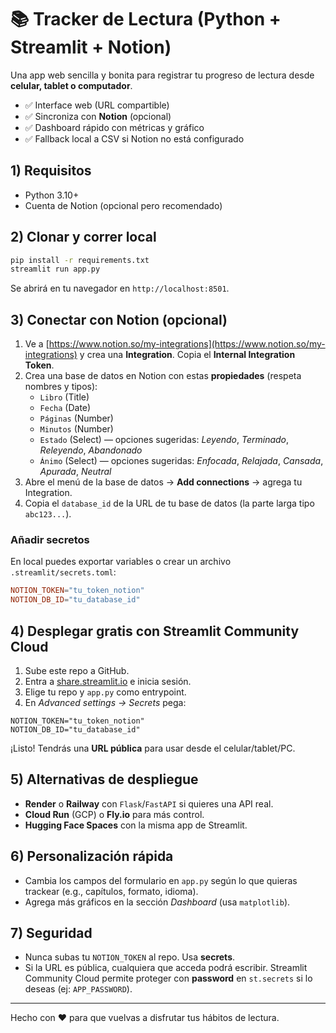 
# 📚 Tracker de Lectura (Python + Streamlit + Notion)

Una app web sencilla y bonita para registrar tu progreso de lectura desde **celular, tablet o computador**. 
- ✅ Interface web (URL compartible)
- ✅ Sincroniza con **Notion** (opcional)
- ✅ Dashboard rápido con métricas y gráfico
- ✅ Fallback local a CSV si Notion no está configurado

## 1) Requisitos
- Python 3.10+
- Cuenta de Notion (opcional pero recomendado)

## 2) Clonar y correr local
```bash
pip install -r requirements.txt
streamlit run app.py
```
Se abrirá en tu navegador en `http://localhost:8501`.

## 3) Conectar con Notion (opcional)
1. Ve a [https://www.notion.so/my-integrations](https://www.notion.so/my-integrations) y crea una **Integration**. Copia el **Internal Integration Token**.
2. Crea una base de datos en Notion con estas **propiedades** (respeta nombres y tipos):
   - `Libro` (Title)
   - `Fecha` (Date)
   - `Páginas` (Number)
   - `Minutos` (Number)
   - `Estado` (Select) — opciones sugeridas: *Leyendo*, *Terminado*, *Releyendo*, *Abandonado*
   - `Ánimo` (Select) — opciones sugeridas: *Enfocada*, *Relajada*, *Cansada*, *Apurada*, *Neutral*
3. Abre el menú de la base de datos → **Add connections** → agrega tu Integration.
4. Copia el `database_id` de la URL de tu base de datos (la parte larga tipo `abc123...`).

### Añadir secretos
En local puedes exportar variables o crear un archivo `.streamlit/secrets.toml`:
```toml
NOTION_TOKEN="tu_token_notion"
NOTION_DB_ID="tu_database_id"
```

## 4) Desplegar gratis con Streamlit Community Cloud
1. Sube este repo a GitHub.
2. Entra a [share.streamlit.io](https://share.streamlit.io/) e inicia sesión.
3. Elige tu repo y `app.py` como entrypoint.
4. En *Advanced settings → Secrets* pega:
```
NOTION_TOKEN="tu_token_notion"
NOTION_DB_ID="tu_database_id"
```
¡Listo! Tendrás una **URL pública** para usar desde el celular/tablet/PC.

## 5) Alternativas de despliegue
- **Render** o **Railway** con `Flask`/`FastAPI` si quieres una API real.
- **Cloud Run** (GCP) o **Fly.io** para más control.
- **Hugging Face Spaces** con la misma app de Streamlit.

## 6) Personalización rápida
- Cambia los campos del formulario en `app.py` según lo que quieras trackear (e.g., capítulos, formato, idioma).
- Agrega más gráficos en la sección *Dashboard* (usa `matplotlib`).

## 7) Seguridad
- Nunca subas tu `NOTION_TOKEN` al repo. Usa **secrets**.
- Si la URL es pública, cualquiera que acceda podrá escribir. Streamlit Community Cloud permite proteger con **password** en `st.secrets` si lo deseas (ej: `APP_PASSWORD`).

---

Hecho con ❤️ para que vuelvas a disfrutar tus hábitos de lectura.
